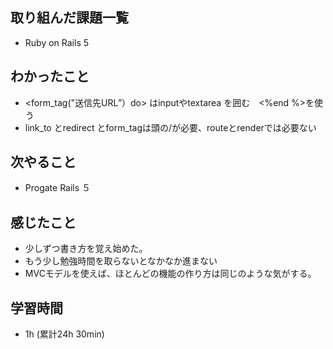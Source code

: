 ## 取り組んだ課題一覧

- Ruby on Rails 5 


## わかったこと
- <form_tag("送信先URL”）do> はinputやtextarea を囲む　<%end %>を使う
- link_to とredirect とform_tagは頭の/が必要、routeとrenderでは必要ない


## 次やること
- Progate  Rails ５

## 感じたこと
- 少しずつ書き方を覚え始めた。
- もう少し勉強時間を取らないとなかなか進まない
- MVCモデルを使えば、ほとんどの機能の作り方は同じのような気がする。





## 学習時間 
- 1h (累計24h 30min)

